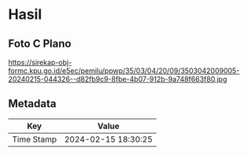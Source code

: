 # Hasil

## Foto C Plano

https://sirekap-obj-formc.kpu.go.id/e5ec/pemilu/ppwp/35/03/04/20/09/3503042009005-20240215-044326--d82fb9c9-8fbe-4b07-912b-9a748f663f80.jpg


## Metadata

| Key        | Value               |
| ---------- | ------------------- |
| Time Stamp | 2024-02-15 18:30:25 |



